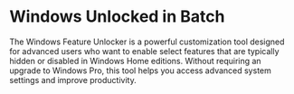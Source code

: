 
# Windows Unlocked in Batch

The Windows Feature Unlocker is a powerful customization tool designed for advanced users who want to enable select features that are typically hidden or disabled in Windows Home editions. Without requiring an upgrade to Windows Pro, this tool helps you access advanced system settings and improve productivity.

